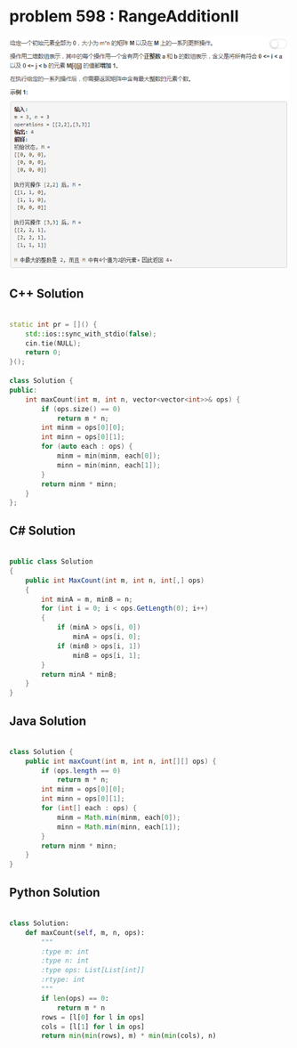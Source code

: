 
# problem 598 : RangeAdditionII

<img src="https://github.com/Peefy/PeefyLeetCode/blob/master/doc/501-600/598.RangeAdditionII/problem.png"/>

## C++ Solution

```c++

static int pr = []() {
    std::ios::sync_with_stdio(false);
    cin.tie(NULL);
    return 0;
}();

class Solution {
public:
    int maxCount(int m, int n, vector<vector<int>>& ops) {
        if (ops.size() == 0)
            return m * n;
        int minm = ops[0][0];
        int minn = ops[0][1];
        for (auto each : ops) {
            minm = min(minm, each[0]);
            minn = min(minn, each[1]);
        }
        return minm * minn;
    }
};

```

## C# Solution

```csharp

public class Solution
{
    public int MaxCount(int m, int n, int[,] ops)
    {
        int minA = m, minB = n;
        for (int i = 0; i < ops.GetLength(0); i++)
        {
            if (minA > ops[i, 0])
                minA = ops[i, 0];
            if (minB > ops[i, 1])
                minB = ops[i, 1];
        }
        return minA * minB;
    }
}

```

## Java Solution

```java

class Solution {
    public int maxCount(int m, int n, int[][] ops) {
        if (ops.length == 0)
            return m * n;
        int minm = ops[0][0];
        int minn = ops[0][1];
        for (int[] each : ops) {
            minm = Math.min(minm, each[0]);
            minn = Math.min(minn, each[1]);
        }
        return minm * minn;
    }
}

```

## Python Solution

```python

class Solution:
    def maxCount(self, m, n, ops):
        """
        :type m: int
        :type n: int
        :type ops: List[List[int]]
        :rtype: int
        """
        if len(ops) == 0:
            return m * n
        rows = [l[0] for l in ops]
        cols = [l[1] for l in ops]
        return min(min(rows), m) * min(min(cols), n)

```





